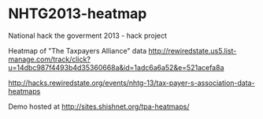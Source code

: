 NHTG2013-heatmap
================

National hack the goverment 2013 - hack project


Heatmap of "The Taxpayers Alliance" data 
http://rewiredstate.us5.list-manage.com/track/click?u=14dbc987f4493b4d35360668a&id=1adc6a6a52&e=521acefa8a

http://hacks.rewiredstate.org/events/nhtg-13/tax-payer-s-association-data-heatmaps

Demo hosted at 
http://sites.shishnet.org/tpa-heatmaps/

